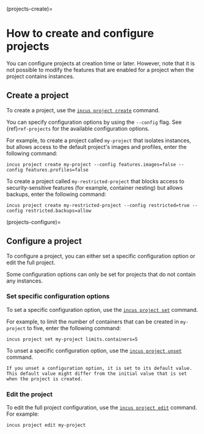 (projects-create)=
# How to create and configure projects

You can configure projects at creation time or later.
However, note that it is not possible to modify the features that are enabled for a project when the project contains instances.

## Create a project

To create a project, use the [`incus project create`](incus_project_create.md) command.

You can specify configuration options by using the `--config` flag.
See {ref}`ref-projects` for the available configuration options.

For example, to create a project called `my-project` that isolates instances, but allows access to the default project's images and profiles, enter the following command:

    incus project create my-project --config features.images=false --config features.profiles=false

To create a project called `my-restricted-project` that blocks access to security-sensitive features (for example, container nesting) but allows backups, enter the following command:

    incus project create my-restricted-project --config restricted=true --config restricted.backups=allow

(projects-configure)=
## Configure a project

To configure a project, you can either set a specific configuration option or edit the full project.

Some configuration options can only be set for projects that do not contain any instances.

### Set specific configuration options

To set a specific configuration option, use the [`incus project set`](incus_project_set.md) command.

For example, to limit the number of containers that can be created in `my-project` to five, enter the following command:

    incus project set my-project limits.containers=5

To unset a specific configuration option, use the [`incus project unset`](incus_project_unset.md) command.

```{note}
If you unset a configuration option, it is set to its default value.
This default value might differ from the initial value that is set when the project is created.
```

### Edit the project

To edit the full project configuration, use the [`incus project edit`](incus_project_edit.md) command.
For example:

    incus project edit my-project
